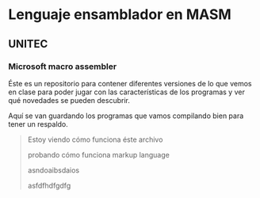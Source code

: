 # Lenguaje ensamblador en MASM
## UNITEC
### Microsoft macro assembler
Éste es un repositorio para contener diferentes versiones de lo que vemos en clase para poder jugar con las características de los programas y ver qué novedades se pueden descubrir.

Aquí se van guardando los programas que vamos compilando bien para tener un respaldo.

>Estoy viendo cómo funciona éste archivo
>
>probando cómo funciona markup language
>
>asndoaibsdaios
>
>asfdfhdfgdfg
